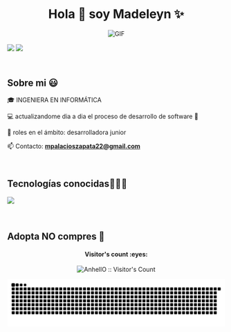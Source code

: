 <h1 align="center">Hola 👋  soy Madeleyn  ✨ </h1> 

<p align="center">
<img alt="GIF" src="https://github.com/arsentieva/arsentieva/blob/main/code.gif?raw=true" height="280" />
 <p/>


<p align="left">
 <a href="https://www.linkedin.com/in/madeleyn-palacios-zapata-00285126?trk=contact-info" target="blank"><img align="center" src="https://img.shields.io/badge/LinkedIn-0077B5?style=for-the-badge&logo=linkedin&logoColor=white"/></a>
<a href = "mailto:mpalacioszapata22@gmail.com" target="blank"><img align="center" src="https://img.shields.io/badge/Gmail-D14836?style=for-the-badge&logo=gmail&logoColor=white" /></a>
  </p>
<br>
<h2>Sobre mi 😃</h2>
<!--Intro start-->

<p align="left">
🎓 INGENIERA EN INFORMÁTICA

💻 actualizandome dia a dia el proceso de desarrollo de software 🙈

📝 roles en el ámbito: desarrolladora junior

📫 Contacto: **mpalacioszapata22@gmail.com**
<!--Intro end-->
  </p>
<br>

<h2 >Tecnologías conocidas👨🏻‍💻</h2>
<!--tech stack icons-->
<p align="left">
  <a href="https://skillicons.dev">
    <img src="https://skillicons.dev/icons?i=java,php,py,css,html,js,nodejs,mysql,firebase,git,github,vscode,ps&perline=12" />
  </a>
</p>
<br>
<!-------------------------->

<!------------------------->
<div id="Amor ❤️ por los perritos ">
<h2>Adopta NO compres 🐶</h2>

<h4 align="center">Visitor's count :eyes:</h4>

<p align="center"><img src="https://profile-counter.glitch.me/{AnhellO}/count.svg" alt="AnhellO :: Visitor's Count" /></p>    

<p align="center">
  <img src="https://github.com/StefanosSt/StefanosSt/blob/main/github-user-contribution.svg" alt="snake">
</p>
    
<!--- stats (end) -->
